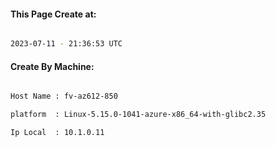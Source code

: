 
   
#### This Page Create at:

```bash

2023-07-11 - 21:36:53 UTC

```

#### Create By Machine:

```bash

Host Name : fv-az612-850

platform  : Linux-5.15.0-1041-azure-x86_64-with-glibc2.35

Ip Local  : 10.1.0.11

```

